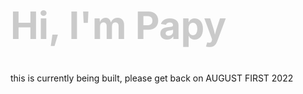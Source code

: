 
<h1 style="color:gray;font-weight:700;font-size:60px;opacity: 0.40;">Hi, I'm Papy</h1>


this is currently being built, please get back on AUGUST FIRST 2022

<!-- 
<div style="font-size:60px;">

| Frontend         | React |   |   |
|------------------|-------|---|---|
| Backend          |       |   |   |
| Curious to learn |       |   |   |

</div>

<h1 style="text-align:center;font-weight:700;font-size:60px;"> example dfsfdfsdd text </p

<br> -->
